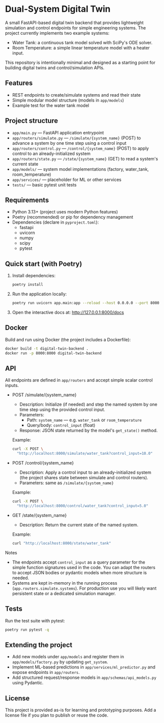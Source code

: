 # Dual-System Digital Twin

A small FastAPI-based digital twin backend that provides lightweight simulation
and control endpoints for simple engineering systems. The project currently
implements two example systems:

- Water Tank: a continuous tank model solved with SciPy's ODE solver.
- Room Temperature: a simple linear temperature model with a heater input.

This repository is intentionally minimal and designed as a starting point for
building digital twins and control/simulation APIs.

## Features

- REST endpoints to create/simulate systems and read their state
- Simple modular model structure (models in `app/models`)
- Example test for the water tank model

## Project structure

- `app/main.py` — FastAPI application entrypoint
- `app/routers/simulate.py` — `/simulate/{system_name}` (POST) to advance a
  system by one time step using a control input
- `app/routers/control.py` — `/control/{system_name}` (POST) to apply control
  to an already-initialized system
- `app/routers/state.py` — `/state/{system_name}` (GET) to read a system's
  current state
- `app/models/` — system model implementations (factory, water_tank,
  room_temperature)
- `app/services/` — placeholder for ML or other services
- `tests/` — basic pytest unit tests

## Requirements

- Python 3.13+ (project uses modern Python features)
- Poetry (recommended) or pip for dependency management
- Dependencies (declare in `pyproject.toml`):
  - fastapi
  - uvicorn
  - numpy
  - scipy
  - pytest

## Quick start (with Poetry)

1. Install dependencies:

   ```bash
   poetry install
   ```

2. Run the application locally:

   ```bash
   poetry run uvicorn app.main:app --reload --host 0.0.0.0 --port 8000
   ```

3. Open the interactive docs at: http://127.0.0.1:8000/docs

## Docker

Build and run using Docker (the project includes a Dockerfile):

```bash
docker build -t digital-twin-backend .
docker run -p 8000:8000 digital-twin-backend
```

## API

All endpoints are defined in `app/routers` and accept simple scalar control
inputs.

- POST /simulate/{system_name}
  - Description: Initialize (if needed) and step the named system by one time
    step using the provided control input.
  - Parameters:
    - Path: `system_name` — e.g. `water_tank` or `room_temperature`
    - Query/body: `control_input` (float)
  - Response: JSON state returned by the model's `get_state()` method.

  Example:

  ```bash
  curl -X POST \
    "http://localhost:8000/simulate/water_tank?control_input=10.0"
  ```

- POST /control/{system_name}
  - Description: Apply a control input to an already-initialized system (the
    project shares state between simulate and control routers).
  - Parameters: same as `/simulate/{system_name}`

  Example:

  ```bash
  curl -X POST \
    "http://localhost:8000/control/water_tank?control_input=5.0"
  ```

- GET /state/{system_name}
  - Description: Return the current state of the named system.

  Example:

  ```bash
  curl "http://localhost:8000/state/water_tank"
  ```

Notes

- The endpoints accept `control_input` as a query parameter for the simple
  function signatures used in the code. You can adapt the routers to accept
  JSON bodies or pydantic models when more structure is needed.
- Systems are kept in-memory in the running process
  (`app.routers.simulate.systems`). For production use you will likely want
  persistent state or a dedicated simulation manager.

## Tests

Run the test suite with pytest:

```bash
poetry run pytest -q
```

## Extending the project

- Add new models under `app/models` and register them in
  `app/models/factory.py` by updating `get_system`.
- Implement ML-based predictions in `app/services/ml_predictor.py` and expose
  endpoints in `app/routers`.
- Add structured request/response models in `app/schemas/api_models.py` using
  Pydantic.

## License

This project is provided as-is for learning and prototyping purposes. Add a
license file if you plan to publish or reuse the code.
